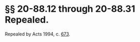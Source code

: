 # §§ 20-88.12 through 20-88.31 Repealed.

<p>Repealed by Acts 1994, c. <a href='http://lis.virginia.gov/cgi-bin/legp604.exe?941+ful+CHAP0673'>673</a>.</p>